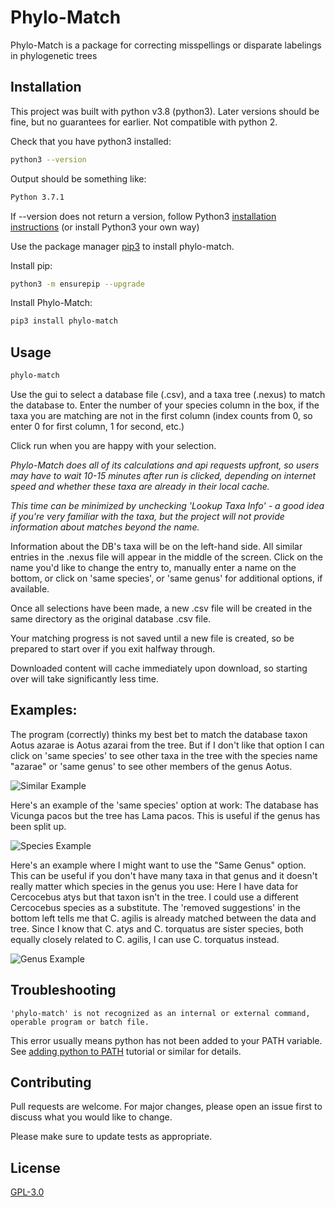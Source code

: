 # Phylo-Match

Phylo-Match is a package for correcting misspellings or disparate labelings in phylogenetic trees

## Installation

This project was built with python v3.8 (python3). Later versions should be fine, but no guarantees for earlier. Not compatible with python 2.


Check that you have python3 installed: 
```bash
python3 --version 
```
Output should be something like:
```bash
Python 3.7.1 
```

If --version does not return a version, follow Python3 [installation instructions](https://docs.python-guide.org/starting/install3/osx/) (or install Python3 your own way)

Use the package manager [pip3](https://pip.pypa.io/en/stable/) to install phylo-match.

Install pip: 
```bash
python3 -m ensurepip --upgrade
```

Install Phylo-Match:
```bash
pip3 install phylo-match
```


## Usage

```bash
phylo-match
```
Use the gui to select a database file (.csv), and a taxa tree (.nexus) to match the database to. Enter the number of your species column in the box, if the taxa you are matching are not in the first column (index counts from 0, so enter 0 for first column, 1 for second, etc.)

Click run when you are happy with your selection.

*Phylo-Match does all of its calculations and api requests upfront, so users may have to wait 10-15 minutes after run is clicked, depending on internet speed and whether these taxa are already in their local cache.*

*This time can be minimized by unchecking 'Lookup Taxa Info' - a good idea if you're very familiar with the taxa, but the project will not provide information about matches beyond the name.*

Information about the DB's taxa will be on the left-hand side. All similar entries in the .nexus file will appear in the middle of the screen. Click on the name you'd like to change the entry to, manually enter a name on the bottom, or click on 'same species', or 'same genus' for additional options, if available.

Once all selections have been made, a new .csv file will be created in the same directory as the original database .csv file.

Your matching progress is not saved until a new file is created, so be prepared to start over if you exit halfway through.

Downloaded content will cache immediately upon download, so starting over will take significantly less time.

## Examples:

The program (correctly) thinks my best bet to match the database taxon Aotus azarae is Aotus azarai from the tree. But if I don't like that option I can click on 'same species' to see other taxa in the tree with the species name "azarae" or 'same genus' to see other members of the genus Aotus.

![Similar Example](https://github.com/spearw/phylo-match/raw/main/images/similar_example.png)

Here's an example of the 'same species' option at work: The database has Vicunga pacos but the tree has Lama pacos. This is useful if the genus has been split up.

![Species Example](https://github.com/spearw/phylo-match/raw/main/images/species_example.png)

Here's an example where I might want to use the "Same Genus" option. This can be useful if you don't have many taxa in that genus and it doesn't really matter which species in the genus you use: Here I have data for Cercocebus atys but that taxon isn't in the tree. I could use a different Cercocebus species as a substitute. The 'removed suggestions' in the bottom left tells me that C. agilis is already matched between the data and tree. Since I know that C. atys and C. torquatus are sister species, both equally closely related to C. agilis, I can use C. torquatus instead.

![Genus Example](https://github.com/spearw/phylo-match/raw/main/images/genus_example.png)


## Troubleshooting
```
'phylo-match' is not recognized as an internal or external command,
operable program or batch file.
```
This error usually means python has not been added to your PATH variable. See [adding python to PATH](https://realpython.com/add-python-to-path/) tutorial or similar for details.


## Contributing
Pull requests are welcome. For major changes, please open an issue first to discuss what you would like to change.

Please make sure to update tests as appropriate.

## License
[GPL-3.0](https://choosealicense.com/licenses/gpl-3.0/)